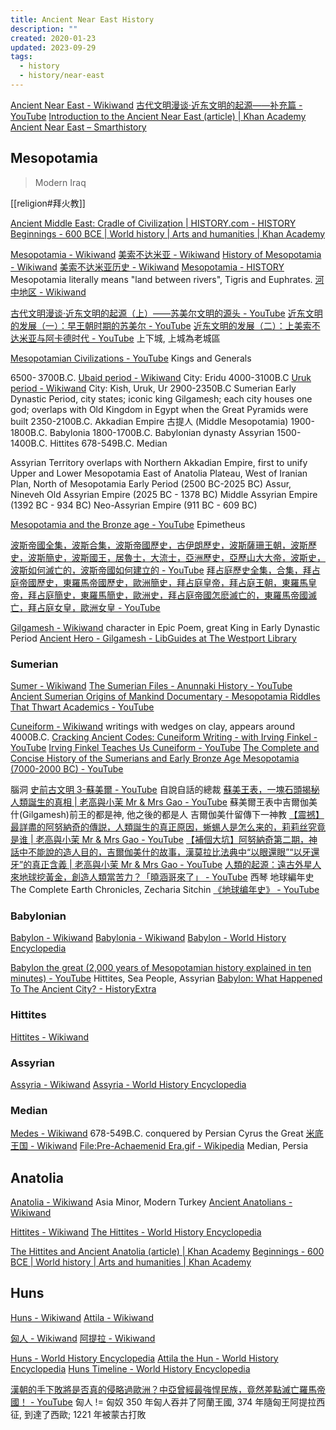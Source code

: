```yaml
---
title: Ancient Near East History
description: ""
created: 2020-01-23
updated: 2023-09-29
tags:
  - history
  - history/near-east
---
```


[Ancient Near East - Wikiwand](https://www.wikiwand.com/en/Ancient_Near_East)
[古代文明漫谈·近东文明的起源——补充篇 - YouTube](https://www.youtube.com/watch?v=wMtL-Hb3Apo)
[Introduction to the Ancient Near East (article) | Khan Academy](https://www.khanacademy.org/humanities/ap-art-history/ancient-mediterranean-ap/ancient-near-east-a/a/introduction-to-the-ancient-near-east)
[Ancient Near East – Smarthistory](https://smarthistory.org/ancient-mediterranean/ancient-near-east/)

## Mesopotamia

> Modern Iraq

[[religion#拜火教]]

[Ancient Middle East: Cradle of Civilization | HISTORY.com - HISTORY](https://www.history.com/topics/ancient-middle-east)
[Beginnings - 600 BCE | World history | Arts and humanities | Khan Academy](https://www.khanacademy.org/humanities/world-history/world-history-beginnings#ancient-mesopotamia)

[Mesopotamia - Wikiwand](https://www.wikiwand.com/en/Mesopotamia)
[美索不达米亚 - Wikiwand](https://www.wikiwand.com/zh/%E7%BE%8E%E7%B4%A2%E4%B8%8D%E8%BE%BE%E7%B1%B3%E4%BA%9A)
[History of Mesopotamia - Wikiwand](https://www.wikiwand.com/en/History_of_Mesopotamia)
[美索不达米亚历史 - Wikiwand](https://www.wikiwand.com/zh/%E7%BE%8E%E7%B4%A2%E4%B8%8D%E8%BE%BE%E7%B1%B3%E4%BA%9A%E5%8E%86%E5%8F%B2)
[Mesopotamia - HISTORY](https://www.history.com/topics/ancient-middle-east/mesopotamia)
Mesopotamia literally means "land between rivers", Tigris and Euphrates.
[河中地区 - Wikiwand](https://www.wikiwand.com/zh/%E6%B2%B3%E4%B8%AD%E5%9C%B0%E5%8C%BA)

[古代文明漫谈·近东文明的起源（上）——苏美尔文明的源头 - YouTube](https://www.youtube.com/watch?v=IEclqsX7IuQ)
[近东文明的发展（一）：早王朝时期的苏美尔 - YouTube](https://www.youtube.com/watch?v=UaWrzlobdU0)
[近东文明的发展（二）：上美索不达米亚与阿卡德时代 - YouTube](https://www.youtube.com/watch?v=8xddmeNQ4k0) 上下城, 上城為老城區

[Mesopotamian Civilizations - YouTube](https://www.youtube.com/playlist?list=PLaBYW76inbX4vEmC1vfsJDzQhs8M_ufQn) Kings and Generals

6500- 3700B.C. [Ubaid period - Wikiwand](https://www.wikiwand.com/en/Ubaid_period) City: Eridu
4000-3100B.C [Uruk period - Wikiwand](https://www.wikiwand.com/en/Uruk_period) City: Kish, Uruk, Ur
2900-2350B.C Sumerian Early Dynastic Period, city states; iconic king Gilgamesh; each city houses one god; overlaps with Old Kingdom in Egypt when the Great Pyramids were built
2350-2100B.C. Akkadian Empire
古提人 (Middle Mesopotamia)
1900-1800B.C. Babylonia
1800-1700B.C. Babylonian dynasty
Assyrian
1500-1400B.C. Hittites
678-549B.C. Median

Assyrian Territory overlaps with Northern Akkadian Empire, first to unify Upper and Lower Mesopotamia
East of Anatolia Plateau, West of Iranian Plan, North of Mesopotamia
Early Period (2500 BC-2025 BC) Assur, Nineveh
Old Assyrian Empire (2025 BC - 1378 BC)
Middle Assyrian Empire (1392 BC - 934 BC) Neo-Assyrian Empire (911 BC - 609 BC)

[Mesopotamia and the Bronze age - YouTube](https://www.youtube.com/playlist?list=PLObJ0KGDh5_PPOUAqytPgmdEd0-IH-DeE) Epimetheus

[波斯帝國全集，波斯合集，波斯帝國歷史，古伊朗歷史，波斯薩珊王朝，波斯歷史，波斯簡史，波斯國王，居魯士，大流士，亞洲歷史，亞歷山大大帝，波斯史，波斯如何滅亡的，波斯帝國如何建立的 - YouTube](https://www.youtube.com/watch?v=jNYXIxbzbxY)
[拜占庭歷史全集，合集，拜占庭帝國歷史，東羅馬帝國歷史，歐洲簡史，拜占庭皇帝，拜占庭王朝，東羅馬皇帝，拜占庭簡史，東羅馬簡史，歐洲史，拜占庭帝國怎麽滅亡的，東羅馬帝國滅亡，拜占庭女皇，歐洲女皇 - YouTube](https://www.youtube.com/watch?v=0nfxfWpqK0o)

[Gilgamesh - Wikiwand](https://www.wikiwand.com/en/Gilgamesh) character in Epic Poem, great King in Early Dynastic Period
[Ancient Hero - Gilgamesh - LibGuides at The Westport Library](https://westportlibrary.libguides.com/gilgameshmyth)

### Sumerian

[Sumer - Wikiwand](https://www.wikiwand.com/en/Sumer)
[The Sumerian Files - Anunnaki History - YouTube](https://www.youtube.com/playlist?list=PLfSYKeRdvVE4iCoF6QGRLWNfRmbiwEsYD)
[Ancient Sumerian Origins of Mankind Documentary - Mesopotamia Riddles That Thwart Academics - YouTube](https://www.youtube.com/watch?v=TA0c-lCr0fo)

[Cuneiform - Wikiwand](https://www.wikiwand.com/en/Cuneiform) writings with wedges on clay, appears around 4000B.C.
[Cracking Ancient Codes: Cuneiform Writing - with Irving Finkel - YouTube](https://www.youtube.com/watch?v=PfYYraMgiBA)
[Irving Finkel Teaches Us Cuneiform - YouTube](https://www.youtube.com/watch?v=zOwP0KUlnZg)
[The Complete and Concise History of the Sumerians and Early Bronze Age Mesopotamia (7000-2000 BC) - YouTube](https://www.youtube.com/watch?v=szFjxmY7jQA)

腦洞
[史前古文明 3-蘇美爾 - YouTube](https://www.youtube.com/playlist?list=PLD3Ywi8n56O4GTbjyYH0ACN6wt0nCbDYs) 自說自話的總裁
[蘇美王表，一塊石頭揭秘人類誕生的真相 | 老高與小茉 Mr & Mrs Gao - YouTube](https://www.youtube.com/watch?v=Mw-bAl2Tlm0)
蘇美爾王表中吉爾伽美什(Gilgamesh)前王的都是神, 他之後的都是人
吉爾伽美什留傳下一神教
[【震撼】最詳盡的阿努納奇的傳説，人類誕生的真正原因，蜥蜴人是怎么来的，莉莉丝究竟是谁 | 老高與小茉 Mr & Mrs Gao - YouTube](https://www.youtube.com/watch?v=XRHM-KHxqTw)
[【補個大坑】阿努納奇第二期，神話中不能說的造人目的，吉爾伽美什的故事，漢莫拉比法典中“以眼還眼”“以牙還牙”的真正含義 | 老高與小茉 Mr & Mrs Gao - YouTube](https://www.youtube.com/watch?v=P2RnqrECp1I)
[人類的起源：遠古外星人來地球挖黃金，創造人類當苦力？「曉涵哥來了」 - YouTube](https://www.youtube.com/watch?v=eboa1gEXF1c) 西琴 地球編年史 The Complete Earth Chronicles, Zecharia Sitchin
[《地球编年史》 - YouTube](https://www.youtube.com/playlist?list=PLjYA0Q1-mFZSNInbPPaw4M2EeufI75egq)

### Babylonian

[Babylon - Wikiwand](https://www.wikiwand.com/en/Babylon)
[Babylonia - Wikiwand](https://www.wikiwand.com/en/Babylonia)
[Babylon - World History Encyclopedia](https://www.worldhistory.org/babylon/)

[Babylon the great (2,000 years of Mesopotamian history explained in ten minutes) - YouTube](https://www.youtube.com/watch?v=xLk1NP_nwwE) Hittites, Sea People, Assyrian
[Babylon: What Happened To The Ancient City? - HistoryExtra](https://www.historyextra.com/period/ancient-history/babylon-babylonia-tower-babel-hanging-gardens-hammurabi/)

### Hittites

[Hittites - Wikiwand](https://www.wikiwand.com/en/Hittites)

### Assyrian

[Assyria - Wikiwand](https://www.wikiwand.com/en/Assyria)
[Assyria - World History Encyclopedia](https://www.worldhistory.org/assyria/)

### Median

[Medes - Wikiwand](https://www.wikiwand.com/en/Medes) 678-549B.C. conquered by Persian Cyrus the Great
[米底王国 - Wikiwand](https://www.wikiwand.com/zh/%E7%B1%B3%E5%BA%95%E7%8E%8B%E5%9B%BD)
[File:Pre-Achaemenid Era.gif - Wikipedia](https://en.wikipedia.org/wiki/File:Pre-Achaemenid_Era.gif) Median, Persia

## Anatolia

[Anatolia - Wikiwand](https://www.wikiwand.com/en/Anatolia) Asia Minor, Modern Turkey
[Ancient Anatolians - Wikiwand](https://www.wikiwand.com/en/Ancient_Anatolians)

[Hittites - Wikiwand](https://www.wikiwand.com/en/Hittites)
[The Hittites - World History Encyclopedia](https://www.worldhistory.org/hittite/)

[The Hittites and Ancient Anatolia (article) | Khan Academy](https://www.khanacademy.org/humanities/world-history/world-history-beginnings/ancient-egypt-hittites/a/the-hittites)
[Beginnings - 600 BCE | World history | Arts and humanities | Khan Academy](https://www.khanacademy.org/humanities/world-history/world-history-beginnings#ancient-egypt-hittites)

## Huns

[Huns - Wikiwand](http://www.wikiwand.com/en/Huns)
[Attila - Wikiwand](https://www.wikiwand.com/en/Attila)

[匈人 - Wikiwand](https://www.wikiwand.com/zh/%E5%8C%88%E4%BA%BA)
[阿提拉 - Wikiwand](https://www.wikiwand.com/zh/%E9%98%BF%E6%8F%90%E6%8B%89)

[Huns - World History Encyclopedia](https://www.worldhistory.org/Huns/)
[Attila the Hun - World History Encyclopedia](https://www.worldhistory.org/Attila_the_Hun/)
[Huns Timeline - World History Encyclopedia](https://www.worldhistory.org/timeline/Huns/)

[漢朝的手下敗將是否真的侵略過歐洲？中亞曾經最強悍民族，竟然差點滅亡羅馬帝國！ - YouTube](https://www.youtube.com/watch?v=vHJ8dyT60Xw) 匈人 != 匈奴
350 年匈人吞并了阿蘭王國, 374 年隨匈王阿提拉西征, 到達了西歐; 1221 年被蒙古打敗
